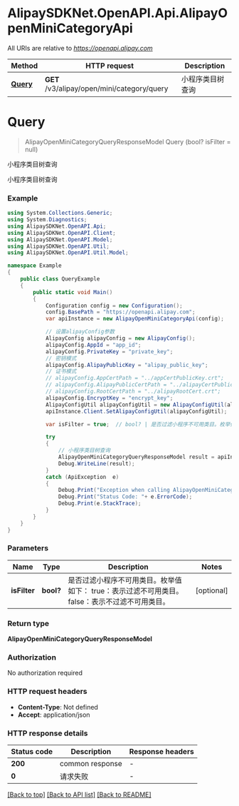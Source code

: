 # AlipaySDKNet.OpenAPI.Api.AlipayOpenMiniCategoryApi

All URIs are relative to *https://openapi.alipay.com*

Method | HTTP request | Description
------------- | ------------- | -------------
[**Query**](AlipayOpenMiniCategoryApi.md#query) | **GET** /v3/alipay/open/mini/category/query | 小程序类目树查询


<a name="query"></a>
# **Query**
> AlipayOpenMiniCategoryQueryResponseModel Query (bool? isFilter = null)

小程序类目树查询

小程序类目树查询

### Example
```csharp
using System.Collections.Generic;
using System.Diagnostics;
using AlipaySDKNet.OpenAPI.Api;
using AlipaySDKNet.OpenAPI.Client;
using AlipaySDKNet.OpenAPI.Model;
using AlipaySDKNet.OpenAPI.Util;
using AlipaySDKNet.OpenAPI.Util.Model;

namespace Example
{
    public class QueryExample
    {
        public static void Main()
        {
            Configuration config = new Configuration();
            config.BasePath = "https://openapi.alipay.com";
            var apiInstance = new AlipayOpenMiniCategoryApi(config);

            // 设置alipayConfig参数
            AlipayConfig alipayConfig = new AlipayConfig();
            alipayConfig.AppId = "app_id";
            alipayConfig.PrivateKey = "private_key";
            // 密钥模式
            alipayConfig.AlipayPublicKey = "alipay_public_key";
            // 证书模式
            // alipayConfig.AppCertPath = "../appCertPublicKey.crt";
            // alipayConfig.AlipayPublicCertPath = "../alipayCertPublicKey_RSA2.crt";
            // alipayConfig.RootCertPath = "../alipayRootCert.crt";
            alipayConfig.EncryptKey = "encrypt_key";
            AlipayConfigUtil alipayConfigUtil = new AlipayConfigUtil(alipayConfig);
            apiInstance.Client.SetAlipayConfigUtil(alipayConfigUtil);

            var isFilter = true;  // bool? | 是否过滤小程序不可用类目。枚举值如下： true：表示过滤不可用类目。 false：表示不过滤不可用类目。 (optional) 

            try
            {
                // 小程序类目树查询
                AlipayOpenMiniCategoryQueryResponseModel result = apiInstance.Query(isFilter);
                Debug.WriteLine(result);
            }
            catch (ApiException  e)
            {
                Debug.Print("Exception when calling AlipayOpenMiniCategoryApi.Query: " + e.Message );
                Debug.Print("Status Code: "+ e.ErrorCode);
                Debug.Print(e.StackTrace);
            }
        }
    }
}
```

### Parameters

Name | Type | Description  | Notes
------------- | ------------- | ------------- | -------------
 **isFilter** | **bool?**| 是否过滤小程序不可用类目。枚举值如下： true：表示过滤不可用类目。 false：表示不过滤不可用类目。 | [optional] 

### Return type

**AlipayOpenMiniCategoryQueryResponseModel**

### Authorization

No authorization required

### HTTP request headers

 - **Content-Type**: Not defined
 - **Accept**: application/json


### HTTP response details
| Status code | Description | Response headers |
|-------------|-------------|------------------|
| **200** | common response |  -  |
| **0** | 请求失败 |  -  |

[[Back to top]](#) [[Back to API list]](../README.md#documentation-for-api-endpoints) [[Back to README]](../README.md)

